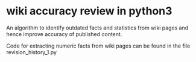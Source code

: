 wiki accuracy review in python3
=======
An algorithm to identify outdated facts and statistics from wiki pages and hence improve accuracy of published content.

Code for extracting numeric facts from wiki pages can be found in the file revision_history_1.py
